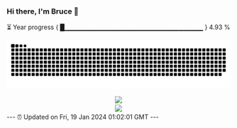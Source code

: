 ### Hi there, I'm Bruce 👋
⏳ Year progress { █▁▁▁▁▁▁▁▁▁▁▁▁▁▁▁▁▁▁▁▁▁▁▁▁▁▁▁▁▁ } 4.93 %

![](https://raw.githubusercontent.com/Swiftie13st/Swiftie13st/main/assets/github-contribution-grid-snake-dark.svg)


<div align="center"> <img src="https://metrics.lecoq.io/Swiftie13st?template=classic&config.timezone=Asia%2FShanghai"> </div>

<div align="center"> <img src="https://github-readme-streak-stats.herokuapp.com/?user=Swiftie13st" /> </div>
---
⏰ Updated on Fri, 19 Jan 2024 01:02:01 GMT
---

